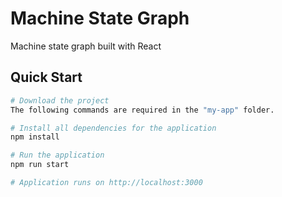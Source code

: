 # Machine State Graph
Machine state graph built with React

## Quick Start

```bash
# Download the project 
The following commands are required in the "my-app" folder.

# Install all dependencies for the application
npm install

# Run the application
npm run start

# Application runs on http://localhost:3000
```